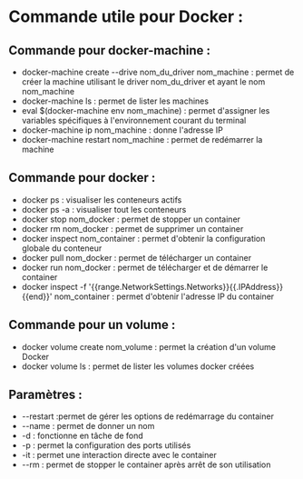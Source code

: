 # Commande utile pour Docker :

## Commande pour docker-machine :

* docker-machine create --drive nom_du_driver nom_machine : permet de créer la machine utilisant le driver nom_du_driver et ayant le nom nom_machine
* docker-machine ls : permet de lister les machines
* eval $(docker-machine env nom_machine) : permet d'assigner les variables spécifiques à l'environnement courant  du terminal
* docker-machine ip nom_machine : donne l'adresse IP
* docker-machine restart nom_machine : permet de redémarrer la machine 

## Commande pour docker :

* docker ps : visualiser les conteneurs actifs
* docker ps -a : visualiser tout les conteneurs
* docker stop nom_docker : permet de stopper un container
* docker rm nom_docker : permet de supprimer un container
* docker inspect nom_container : permet d'obtenir la configuration globale du conteneur
* docker pull nom_docker : permet de télécharger un container
* docker run nom_docker : permet de télécharger et de démarrer le container
* docker inspect -f '{{range.NetworkSettings.Networks}}{{.IPAddress}}{{end}}' nom_container : permet d'obtenir l'adresse IP du container

## Commande pour un volume :

* docker volume create nom_volume : permet la création d'un volume Docker
* docker volume ls : permet de lister les volumes docker créées

## Paramètres :

* --restart :permet de gérer les options de redémarrage du container
* --name : permet de donner un nom
* -d : fonctionne en tâche de fond
* -p : permet la configuration des ports utilisés
* -it : permet une interaction directe avec le container
* --rm : permet de stopper le container après arrêt de son utilisation

